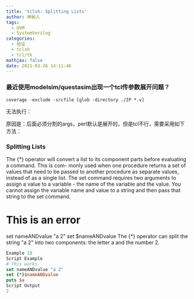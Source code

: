 ```yaml
---
title: 'tclsh: Splitting Lists'
author: 神秘人
tags:
  - UVM
  - SystemVerilog
categories:
  - 验证
  - tclsh
  - tcl/tk
mathjax: false
date: 2021-03-26 14:11:46
---
```




### 最近使用modelsim/questasim出现一个tcl传参数展开问题？

```tc
coverage -exclude -srcfile [glob -directory ./IP *.v]
```

无法执行：

原因是：后面必须分割的args，perl默认是展开的，但是tcl不行，需要采用如下方法：

### Splitting Lists
The {*} operator will convert a list to its component parts before evaluating a command. This is com-
monly used when one procedure returns a set of values that need to be passed to another procedure as
separate values, instead of as a single list.
The set command requires two arguments to assign a value to a variable - the name of the variable
and the value. You cannot assign the variable name and value to a string and then pass that string to
the set command.

# This is an error
set nameANDvalue "a 2"
set $nameANDvalue
The {*} operator can split the string "a 2" into two components: the letter a and the number 2.

```tcl
Example 10
Script Example
# This works
set nameANDvalue "a 2"
set {*}$nameANDvalue
puts $a
Script Output
2
```


